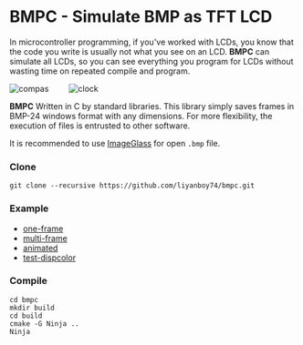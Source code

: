 # BMPC - Simulate BMP as TFT LCD

In microcontroller programming, if you've worked with LCDs, you know that the code you write is usually not what you see on an LCD. **BMPC** can simulate all LCDs, so you can see everything you program for LCDs without wasting time on repeated compile and program.

![compas](https://user-images.githubusercontent.com/64005694/111913422-451fe880-8a83-11eb-96a2-ffc1e51f10a5.gif) &nbsp; &nbsp; &nbsp; &nbsp; ![clock](https://user-images.githubusercontent.com/64005694/111913407-376a6300-8a83-11eb-841d-3c30eb592a6e.gif)

**BMPC** Written in C by standard libraries.
This library simply saves frames in BMP-24 windows format with any dimensions. For more flexibility, the execution of files is entrusted to other software.

It is recommended to use [ImageGlass](https://imageglass.org/) for open `.bmp` file.
### Clone
	git clone --recursive https://github.com/liyanboy74/bmpc.git

### Example
- [one-frame](./examples/one-frame.c)
- [multi-frame](./examples/multi-frame.c)
- [animated](./examples/animated.c)
- [test-dispcolor](./examples/test-dispcolor.c)

### Compile
	cd bmpc
	mkdir build
	cd build
	cmake -G Ninja ..
	Ninja
